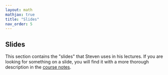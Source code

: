 ```yaml
---
layout: math
mathjax: true
title: "Slides"
nav_order: 5
---
```


## Slides

This section contains the "slides" that Steven uses in his lectures.  If you are looking for something on a slide, you will find it with a more thorough description in the [course notes](notes/index.md).